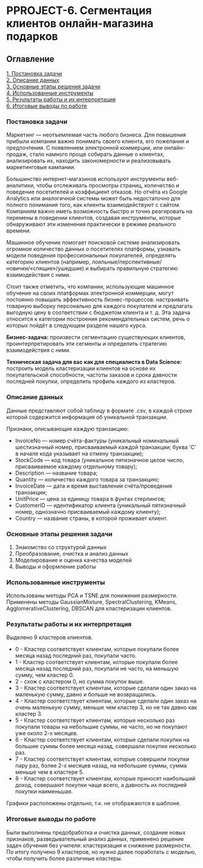 # PPROJECT-6. Сегментация клиентов онлайн-магазина подарков

## Оглавление  
[1. Постановка задачи](#Постановка-задачи) </br>
[2. Описание данных](#Описание-данных)  </br>
[3. Основные этапы решения задачи](#Основные-этапы-решения-задачи)  </br> 
[4. Использованные инструменты](#Использованные-инструменты)</br>
[5. Результаты работы и их интерпретация](#Результаты-работы-и-их-интерпретация)</br>
[6. Итоговые выводы по работе](#Итоговые-выводы-по-работе)</br>

### Постановка задачи 
Маркетинг — неотъемлемая часть любого бизнеса. Для повышения прибыли компании важно понимать своего клиента, его пожелания и предпочтения. С появлением электронной коммерции, или онлайн-продаж, стало намного проще собирать данные о клиентах, анализировать их, находить закономерности и реализовывать маркетинговые кампании.

Большинство интернет-магазинов используют инструменты веб-аналитики, чтобы отслеживать просмотры страниц, количество и поведение посетителей и коэффициент отказов. Но отчёта из Google Analytics или аналогичной системы может быть недостаточно для полного понимания того, как клиенты взаимодействуют с сайтом. Компаниям важно иметь возможность быстро и точно реагировать на перемены в поведении клиентов, создавая инструменты, которые обнаруживают эти изменения практически в режиме реального времени.

Машинное обучение помогает поисковой системе анализировать огромное количество данных о посетителях платформы, узнавать модели поведения профессиональных покупателей, определять категорию клиентов (например, лояльные/перспективные/новички/«спящие»/ушедшие) и выбирать правильную стратегию взаимодействия с ними.

Стоит также отметить, что компании, использующие машинное обучение на своих платформах электронной коммерции, могут постоянно повышать эффективность бизнес-процессов: настраивать товарную выборку персонально для каждого покупателя и предлагать выгодную цену в соответствии с бюджетом клиента и т. д. Эта задача относится к категории построения рекомендательных систем, речь о которых пойдёт в следующем разделе нашего курса.

**Бизнес-задача:** произвести сегментацию существующих клиентов, проинтерпретировать эти сегменты и определить стратегию взаимодействия с ними.

**Техническая задача для вас как для специалиста в Data Science:** построить модель кластеризации клиентов на основе их покупательской способности, частоты заказов и срока давности последней покупки, определить профиль каждого из кластеров.


### Описание данных
Данные представляют собой таблицу в формате .csv, в каждой строке которой содержится информация об уникальной транзакции. 

Признаки, описывающие каждую транзакцию:

- InvoiceNo — номер счёта-фактуры (уникальный номинальный шестизначный номер, присваиваемый каждой транзакции; буква 'C' в начале кода указывает на отмену транзакции);
- StockCode — код товара (уникальное пятизначное целое число, присваиваемое каждому отдельному товару);
- Description — название товара;
- Quantity — количество каждого товара за транзакцию;
- InvoiceDate — дата и время выставления счёта/проведения транзакции;
- UnitPrice — цена за единицу товара в фунтах стерлингов;
- CustomerID — идентификатор клиента (уникальный пятизначный номер, однозначно присваиваемый каждому клиенту);
- Country — название страны, в которой проживает клиент.


### Основные этапы решения задачи  
1. Знакомство со структурой данных
2. Преобразование, очистка и анализ данных
3. Моделирование и оценка качества моделей
4. Выводы и оформление работы


### Использованные инструменты  
Использованы методы PCA и TSNE для понижения размерности. Применены методы GaussianMixture, SpectralClustering, KMeans, AgglomerativeClustering, DBSCAN для кластеризации клиентов.


### Результаты работы и их интерпретация  
Выделено 9 кластеров клиентов.
* 0 - Кластер соответствует клиентам, которые покупали более месяца назад последний раз, покупали часто.
* 1 - Кластер соответствует клиентам, которые покупали более месяца назад последний раз, покупали не часто, на меньшую сумму, чем кластер 0.
* 2 - схож с кластером 0, но сумма покупок выше.
* 3 - Кластер соответствует клиентам, которые сделали один заказ на маленькую сумму, давно и больше не возвращались.
* 4 - Кластер соответствует клиентам, которые сделали один заказ на очень маленькую сумму, меньше чем кластер 3, но не так давно как кластер 3.
* 5 - Кластер соответствует клиентам, которые несколько раз покупали товары на небольшие суммы, не часто, но не покупают уже около 2-х месяцев.
* 6 - Кластер соответствует клиентам, которые сделали покупки на большие суммы более месяца назад, совершали покупки несколько раз.
* 7 - Кластер соответствует клиентам, которые совершили покупки пару раз, более 2-х месяцев назад, на небольшие суммы, сумма меньше чем в кластере 5.
* 8 - Кластер соответствует клиентам, которые приносят наибольший доход, совершают покупки чаще всего, а давность их последней покупки наименьшая.
  
Графики расположены отдельно, т.к. не отображаются в шаблоне.


### Итоговые выводы по работе  
Были выполнены предобработка и очистка данных, создание новых признаков, разведывательный анализ данных, применено решение задач обучения без учителя: кластеризация и снижение размерности.
По итогу получено 9 кластеров, но нужно далее поработать с моделью, чтобы получить более различные кластеры.
